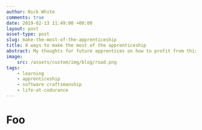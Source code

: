 ```yaml
---
author: Nick White
comments: true
date: 2019-02-13 11:49:00 +00:00
layout: post
asset-type: post
slug: make-the-most-of-the-apprenticeship
title: 8 ways to make the most of the apprenticeship
abstract: My thoughts for future apprentices on how to profit from this amazing opportunity.
image:
    src: /assets/custom/img/blog/road.png
tags:
    - learning
    - apprenticeship
    - software craftsmanship
    - life-at-codurance
---
```

# Foo
